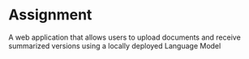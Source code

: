 # Assignment
A web application that allows users to upload documents and receive summarized versions using a locally deployed Language  Model
